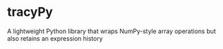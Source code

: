 # tracyPy
A lightweight Python library that wraps NumPy-style array operations but also retains an expression history
